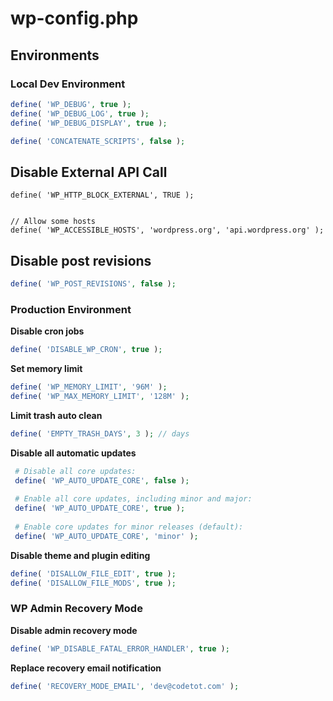 # wp-config.php

## Environments

### Local Dev Environment

```php
define( 'WP_DEBUG', true );
define( 'WP_DEBUG_LOG', true );
define( 'WP_DEBUG_DISPLAY', true ); 

define( 'CONCATENATE_SCRIPTS', false );
```

## Disable External API Call

```
define( 'WP_HTTP_BLOCK_EXTERNAL', TRUE );


// Allow some hosts
define( 'WP_ACCESSIBLE_HOSTS', 'wordpress.org', 'api.wordpress.org' );
```

## Disable post revisions

```php
define( 'WP_POST_REVISIONS', false );
```

### Production Environment

**Disable cron jobs**

```php
define( 'DISABLE_WP_CRON', true );
```

**Set memory limit**

```php
define( 'WP_MEMORY_LIMIT', '96M' );
define( 'WP_MAX_MEMORY_LIMIT', '128M' );
```

**Limit trash auto clean**

```php
define( 'EMPTY_TRASH_DAYS', 3 ); // days
```

**Disable all automatic updates**

```php
 # Disable all core updates:
 define( 'WP_AUTO_UPDATE_CORE', false );
 
 # Enable all core updates, including minor and major:
 define( 'WP_AUTO_UPDATE_CORE', true );
 
 # Enable core updates for minor releases (default):
 define( 'WP_AUTO_UPDATE_CORE', 'minor' );
```

**Disable theme and plugin editing**

```php
define( 'DISALLOW_FILE_EDIT', true );
define( 'DISALLOW_FILE_MODS', true );
```

### WP Admin Recovery Mode

**Disable admin recovery mode**

```php
define( 'WP_DISABLE_FATAL_ERROR_HANDLER', true );
```

**Replace recovery email notification**

```php
define( 'RECOVERY_MODE_EMAIL', 'dev@codetot.com' );
```
